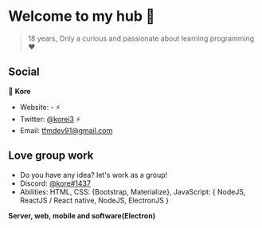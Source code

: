 <h1 align="left">Welcome to my hub 👋</h1>

> 18 years,
> Only a curious and passionate about learning programming ❤

## Social

👤 **Kore**

* Website: - ⚡
* Twitter: [@korei3](https://twitter.com/korexi7) ⚡
* Email: tfmdev91@gmail.com

## Love group work

* Do you have any idea? let's work as a group!
* Discord: [@kore#1437](https://discord.gg/cBNcWvf)
* Abilities: HTML, CSS: {Bootstrap, Materialize}, JavaScript: { NodeJS, ReactJS / React native, NodeJS, ElectronJS }

**Server, web, mobile and software(Electron)**
